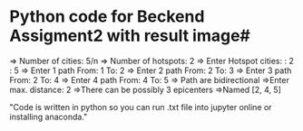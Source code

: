 # Python code for Beckend Assigment2 with result image#
=> Number of cities: 5/n
=> Number of hotspots: 2
=> Enter Hotspot cities: 
  : 2
  : 5
=> Enter 1 path
  From: 1
  To: 2
=> Enter 2 path
  From: 2
  To: 3
=> Enter 3 path
  From: 2
  To: 4
=> Enter 4 path
  From: 4
  To: 5
=> Path are bidirectional 
=>Enter max. distance: 2
=>There can be possibly 3 epicenters
=>Named [2, 4, 5]

"Code is written in python so you can run .txt file into jupyter online or installing anaconda."
   
